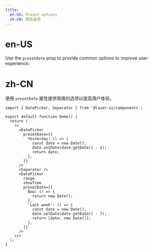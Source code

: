 ```yaml
---
title:
  en-US: Preset options
  zh-CN: 预设选项
---
```


# en-US

Use the `presetDate` prop to provide common options to improve user experience.

# zh-CN

使用 `presetDate` 属性提供常用的选项以提高用户体验。

```tsx
import { DatePicker, Separator } from '@laser-ui/components';

export default function Demo() {
  return (
    <>
      <DatePicker
        presetDate={{
          Yesterday: () => {
            const date = new Date();
            date.setDate(date.getDate() - 1);
            return date;
          },
        }}
      />
      <Separator />
      <DatePicker
        range
        showTime
        presetDate={{
          Now: () => {
            return new Date();
          },
          'Last week': () => {
            const date = new Date();
            date.setDate(date.getDate() - 7);
            return [date, new Date()];
          },
        }}
      />
    </>
  );
}
```
